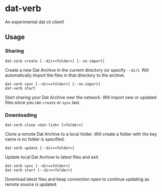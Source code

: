 # dat-verb

An experimental dat cli client!

## Usage

### Sharing

```
dat-verb create [--dir=<folder>] [--no-import]
```

Create a new Dat Archive in the current directory (or specify `--dir`). Will automatically import the files in that directory to the archive.

```
dat-verb sync [--dir=<folder>] [--no-import]
dat-verb start
```

Start sharing your Dat Archive over the network. Will import new or updated files since you ran `create` or `sync` last. 

### Downloading

```
dat-verb clone <dat-link> [<folder>]
```

Clone a remote Dat Archive to a local folder. Will create a folder with the key name is no folder is specified.


```
dat-verb update [--dir=<folder>]
```

Update local Dat Archive to latest files and exit.

```
dat-verb sync [--dir=<folder>]
dat-verb start [--dir=<folder>]
```

Download latest files and keep connection open to continue updating as remote source is updated.
